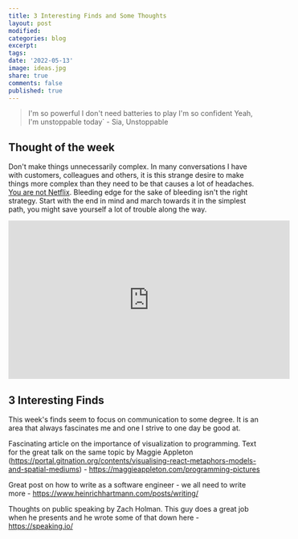 ```yaml
---
title: 3 Interesting Finds and Some Thoughts
layout: post
modified: 
categories: blog
excerpt: 
tags:
date: '2022-05-13'
image: ideas.jpg
share: true
comments: false
published: true
---
```


>I'm so powerful
>I don't need batteries to play
>I'm so confident
>Yeah, I'm unstoppable today` - Sia, Unstoppable

## Thought of the week
Don't make things unnecessarily complex. In many conversations I have with customers, colleagues and others, it is this strange desire to make things more complex than they need to be that causes a lot of headaches. [You are not Netflix](https://link.springer.com/chapter/10.1007/978-3-030-31646-4_13). Bleeding edge for the sake of bleeding isn't the right strategy. Start with the end in mind and march towards it in the simplest path, you might save yourself a lot of trouble along the way.

<div class="iframe_container">
  <iframe width="560" height="315" src="https://www.youtube.com/embed/y8OnoxKotPQ" frameborder="0" allowfullscreen="allowfullscreen"></iframe>
</div>

## 3 Interesting Finds

This week's finds seem to focus on communication to some degree. It is an area that always fascinates me and one I strive to one day be good at.

Fascinating article on the importance of visualization to programming. Text for the great talk on the same topic by Maggie Appleton (https://portal.gitnation.org/contents/visualising-react-metaphors-models-and-spatial-mediums) - https://maggieappleton.com/programming-pictures

Great post on how to write as a software engineer - we all need to write more - https://www.heinrichhartmann.com/posts/writing/

Thoughts on public speaking by Zach Holman. This guy does a great job when he presents and he wrote some of that down here - https://speaking.io/ 